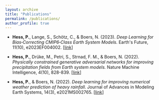```yaml
---
layout: archive
title: "Publications"
permalink: /publications/
author_profile: true
---
```


- __Hess, P.__, Lange, S., Schötz, C., & Boers, N. (2023). *Deep Learning for Bias‐Correcting CMIP6‐Class Earth System Models.* Earth's Future, 11(10), e2023EF004002. [[link](https://agupubs.onlinelibrary.wiley.com/doi/pdf/10.1029/2023EF004002)]

- __Hess, P.__, Drüke, M., Petri, S., Strnad, F. M., & Boers, N. (2022). *Physically constrained generative adversarial networks for improving precipitation fields from Earth system models.* Nature Machine Intelligence, 4(10), 828-839. [[link](https://www.nature.com/articles/s42256-022-00540-1)]

- __Hess, P.__, & Boers, N. (2022). *Deep learning for improving numerical weather prediction of heavy rainfall*. Journal of Advances in Modeling Earth Systems, 14(3), e2021MS002765. [[link](https://agupubs.onlinelibrary.wiley.com/doi/pdf/10.1029/2021MS002765)]
